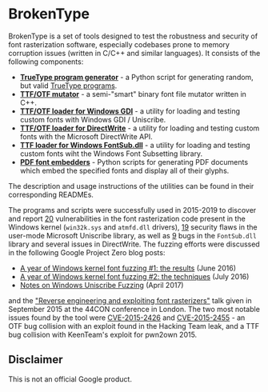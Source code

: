 # BrokenType

BrokenType is a set of tools designed to test the robustness and security of font rasterization software, especially codebases prone to memory corruption issues (written in C/C++ and similar languages). It consists of the following components:

 - **[TrueType program generator](truetype-generator)** - a Python script for generating random, but valid [TrueType programs](https://docs.microsoft.com/en-us/typography/opentype/spec/ttinst).
 - **[TTF/OTF mutator](ttf-otf-mutator)** - a semi-"smart" binary font file mutator written in C++.
 - **[TTF/OTF loader for Windows GDI](ttf-otf-windows-loader)** - a utility for loading and testing custom fonts with Windows GDI / Uniscribe.
 - **[TTF/OTF loader for DirectWrite](ttf-otf-dwrite-loader)** - a utility for loading and testing custom fonts with the Microsoft DirectWrite API.
 - **[TTF loader for Windows FontSub.dll](ttf-fontsub-loader)** - a utility for loading and testing custom fonts wiht the Windows Font Subsetting library.
 - **[PDF font embedders](font2pdf)** - Python scripts for generating PDF documents which embed the specified fonts and display all of their glyphs.

The description and usage instructions of the utilities can be found in their corresponding READMEs.

The programs and scripts were successfully used in 2015-2019 to discover and report [20](https://bugs.chromium.org/p/project-zero/issues/list?can=1&q=status:fixed%20finder:mjurczyk%20product:kernel%20methodology:mutation-fuzzing%20font&colspec=ID%20Status%20Restrict%20Reported%20Vendor%20Product%20Finder%20Summary&cells=ids) vulnerabilities in the font rasterization code present in the Windows kernel (`win32k.sys` and `atmfd.dll` drivers), [19](https://bugs.chromium.org/p/project-zero/issues/list?can=1&q=status:fixed%20finder:mjurczyk%20uniscribe&colspec=ID%20Status%20Restrict%20Reported%20Vendor%20Product%20Finder%20Summary&cells=ids) security flaws in the user-mode Microsoft Uniscribe library, as well as [9](https://bugs.chromium.org/p/project-zero/issues/list?colspec=ID%20Status%20Restrict%20Reported%20Vendor%20Product%20Finder%20Summary&cells=ids&q=status%3Afixed%20finder%3Amjurczyk%20fontsub&can=1) bugs in the `FontSub.dll` library and several issues in DirectWrite. The fuzzing efforts were discussed in the following Google Project Zero blog posts:

 - [A year of Windows kernel font fuzzing #1: the results](https://googleprojectzero.blogspot.com/2016/06/a-year-of-windows-kernel-font-fuzzing-1_27.html) (June 2016)
 - [A year of Windows kernel font fuzzing #2: the techniques](https://googleprojectzero.blogspot.com/2016/07/a-year-of-windows-kernel-font-fuzzing-2.html) (July 2016)
 - [Notes on Windows Uniscribe Fuzzing](https://googleprojectzero.blogspot.com/2017/04/notes-on-windows-uniscribe-fuzzing.html) (April 2017)

and the ["Reverse engineering and exploiting font rasterizers"](https://j00ru.vexillium.org/talks/44con-reverse-engineering-and-exploiting-font-rasterizers/) talk given in September 2015 at the 44CON conference in London. The two most notable issues found by the tool were [CVE-2015-2426](https://bugs.chromium.org/p/project-zero/issues/detail?id=369) and [CVE-2015-2455](https://bugs.chromium.org/p/project-zero/issues/detail?id=368) - an OTF bug collision with an exploit found in the Hacking Team leak, and a TTF bug collision with KeenTeam's exploit for pwn2own 2015.

## Disclaimer

This is not an official Google product.
